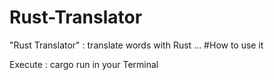 # Rust-Translator
"Rust Translator" : translate words with Rust ...
#How to use it 

Execute : cargo run in your Terminal


